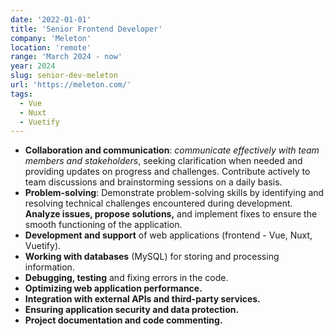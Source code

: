 ```yaml
---
date: '2022-01-01'
title: 'Senior Frontend Developer'
company: 'Meleton'
location: 'remote'
range: 'March 2024 - now'
year: 2024
slug: senior-dev-meleton
url: 'https://meleton.com/'
tags:
  - Vue
  - Nuxt
  - Vuetify
---
```

- <b>Collaboration and communication</b>: <i>communicate effectively with team members and stakeholders</i>, seeking clarification when needed and providing updates on progress and challenges. Contribute actively to team discussions and brainstorming sessions on a daily basis.
- <b>Problem-solving</b>: Demonstrate problem-solving skills by identifying and resolving technical challenges encountered during development. <b>Analyze issues, propose solutions,</b> and implement fixes to ensure the smooth functioning of the application.
- <b> Development and support</b> of web applications (frontend - Vue, Nuxt, Vuetify).
- <b>Working with databases</b> (MySQL) for storing and processing information.
- <b>Debugging, testing</b> and fixing errors in the code.
- <b>Optimizing<b/> web application <b>performance</b>.
- Integration with external <b>APIs</b> and third-party services.
- Ensuring application <b>security and data protection</b>.
- Project <b>documentation</b> and code commenting.
